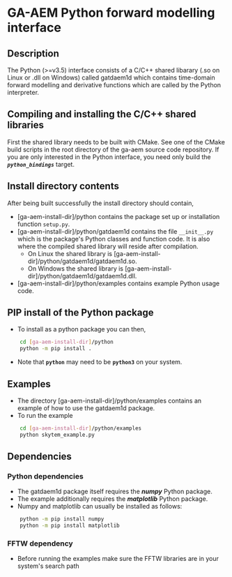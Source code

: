 # GA-AEM Python forward modelling interface

## Description
The Python (>=v3.5) interface consists of a C/C++ shared libarary (.so on Linux or .dll on Windows) called gatdaem1d which contains time-domain forward modelling and derivative functions which are called by the Python interpreter.

## Compiling and installing the C/C++ shared libraries
First the shared library needs to be built with CMake.  See one of the CMake build scripts in the root directory of the ga-aem source code repository. If you are only interested in the Python interface, you need only build the ***`python_bindings`*** target.

## Install directory contents
After being built successfully the install directory should contain,
- [ga-aem-install-dir]/python contains the package set up or installation function `setup.py`.
- [ga-aem-install-dir]/python/gatdaem1d contains the file `__init__.py` which is the package's Python classes and function code. It is also where the compiled shared library will reside after compilation.
	- On Linux the shared library is [ga-aem-install-dir]/python/gatdaem1d/gatdaem1d.so.
	- On Windows the shared library is [ga-aem-install-dir]/python/gatdaem1d/gatdaem1d.dll.
- [ga-aem-install-dir]/python/examples contains example Python usage code.

## PIP install of the Python package
- To install as a python package you can then,
```bash
	cd [ga-aem-install-dir]/python
	python -m pip install .
```
- Note that **`python`** may need to be **`python3`** on your system.

## Examples
- The directory [ga-aem-install-dir]/python/examples contains an example of how to use the gatdaem1d package.
- To run the example
```bash
	cd [ga-aem-install-dir]/python/examples
	python skytem_example.py
```

## Dependencies

### Python dependencies
- The gatdaem1d package itself requires the ***numpy*** Python package.
- The example additionally requires the ***matplotlib*** Python package.
- Numpy and matplotlib can usually be installed as follows:
````bash
	python -m pip install numpy
	python -m pip install matplotlib
````

### FFTW dependency
- Before running the examples make sure the FFTW libraries are in your system's search path

